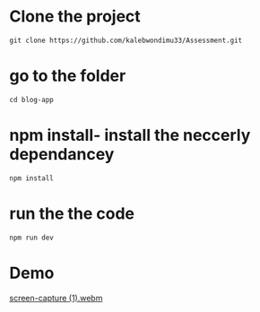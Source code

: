# Clone the project

`git clone https://github.com/kalebwondimu33/Assessment.git `

# go to the folder

`cd blog-app`

# npm install- install the neccerly dependancey

`npm install `

# run the the code

`npm run dev`


# Demo
[screen-capture (1).webm](https://github.com/user-attachments/assets/c891108e-13c2-446b-a318-fa03f12da681)
